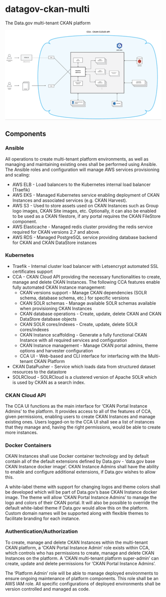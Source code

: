 # datagov-ckan-multi

The Data.gov multi-tenant CKAN platform

![CKAN multi-tenant Architecture](Architecture.png)

## Components

### Ansible

All operations to create multi-tenant platform environments, as well as managing and maintaining existing ones shall be performed using Ansible. The Ansible roles and configuration will manage AWS services provisioning and scaling:

* AWS ELB - Load balancers to the Kubernetes internal load balancer (Traefik)
* AWS EKS - Managed Kubernetes service enabling deployment of CKAN Instances and associated services (e.g. CKAN Harvest).
* AWS S3 - Used to store assets used on CKAN Instances such as Group logo images, CKAN Site images, etc. Optionally, it can also be enabled to be used as a CKAN filestore, if any portal requires the CKAN FileStore component.
* AWS Elasticache - Managed redis cluster providing the redis service required for CKAN versions 2.7 and above.
* AWS RDS - Managed PostgreSQL service providing database backend for CKAN and CKAN DataStore instances

### Kubernetes
* Traefik - Internal cluster load balancer with Letsencrypt automated SSL certificates support
* CCA - CKAN Cloud API providing the necessary functionalities to create, manage and delete CKAN Instances. The following CCA features enable fully automated CKAN Instance management:
  * CKAN versions support - Manage CKAN dependencies (SOLR schema, database schema, etc.) for specific versions
  * CKAN SOLR schemas - Manage available SOLR schemas available when provisioning CKAN Instances
  * CKAN database operations - Create, update, delete CKAN and CKAN DataStore database objects
  * CKAN SOLR cores/indexes - Create, update, delete SOLR cores/indexes
  * CKAN Instance scaffolding - Generate a fully functional CKAN Instance with all required services and configuration
  * CKAN Instance management - Manage CKAN portal admins, theme options and harvester configuration
  * CCA UI - Web-based and CLI interface for interfacing with the Multi-tenant CKAN Platform
* CKAN DataPusher - Service which loads data from structured dataset resources to the datastore
* SOLRCloud - SOLRCloud is a clustered version of Apache SOLR which is used by CKAN as a search index.

### CKAN Cloud API
The CCA UI functions as the main interface for ‘CKAN Portal Instance Admins’ to the platform. It provides access to all of the features of CCA, given permissions, enabling users to create CKAN Instances and manage existing ones. Users logged-on to the CCA UI shall see a list of instances that they manage and, having the right permissions, would be able to create more instances.

### Docker Containers
 CKAN Instances shall use Docker container technology and by default contain all of the default extensions defined by Data.gov - ‘data.gov base CKAN Instance docker image’. CKAN Instance Admins shall have the ability to enable and configure additional extensions, if Data.gov wishes to allow this.

A white-label theme with support for changing logos and theme colors shall be developed which will be part of Data.gov’s base CKAN Instance docker image. The theme will allow ‘CKAN Portal Instance Admins’ to manage the logo and colors of their CKAN portal. It will also be possible to override the default white-label theme if Data.gov would allow this on the platform. Custom domain names will be supported along with flexible themes to facilitate branding for each instance.

### Authentication/Authorization
To create, manage and delete CKAN Instances within the multi-tenant CKAN platform, a ‘CKAN Portal Instance Admin’ role exists within CCA, which controls who has permissions to create, manage and delete CKAN Instances on the platform. A ‘CKAN multi-tenant platform super-admin’ can create, update and delete permissions for ‘CKAN Portal Instance Admins’. 

The ‘Platform Admin’ role will be able to manage deployed environments to ensure ongoing maintenance of platform components. This role shall be an AWS IAM role. All specific configurations of deployed environments shall be version controlled and managed as code.
